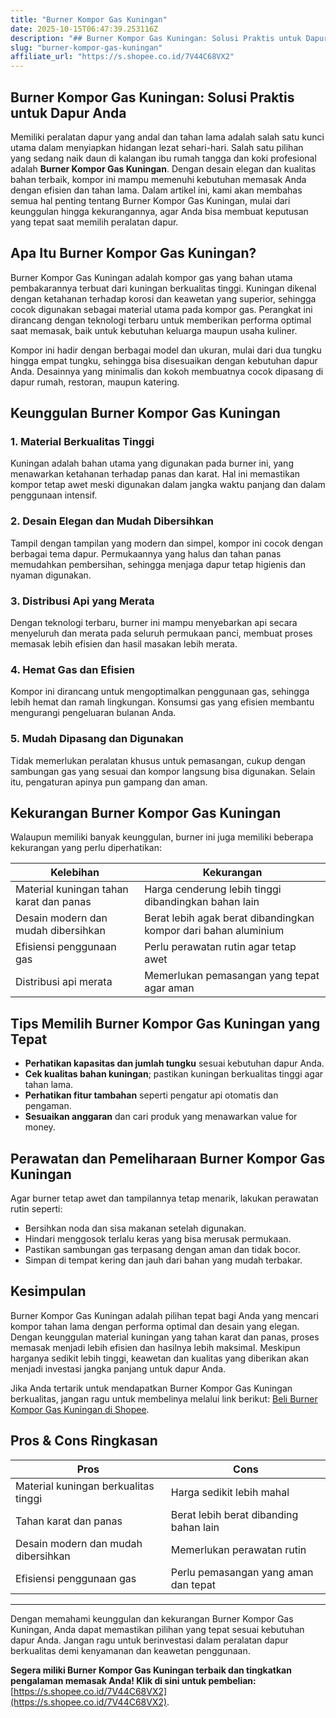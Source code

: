 ```yaml
---
title: "Burner Kompor Gas Kuningan"
date: 2025-10-15T06:47:39.253116Z
description: "## Burner Kompor Gas Kuningan: Solusi Praktis untuk Dapur Anda..."
slug: "burner-kompor-gas-kuningan"
affiliate_url: "https://s.shopee.co.id/7V44C68VX2"
---
```

## Burner Kompor Gas Kuningan: Solusi Praktis untuk Dapur Anda

Memiliki peralatan dapur yang andal dan tahan lama adalah salah satu kunci utama dalam menyiapkan hidangan lezat sehari-hari. Salah satu pilihan yang sedang naik daun di kalangan ibu rumah tangga dan koki profesional adalah **Burner Kompor Gas Kuningan**. Dengan desain elegan dan kualitas bahan terbaik, kompor ini mampu memenuhi kebutuhan memasak Anda dengan efisien dan tahan lama. Dalam artikel ini, kami akan membahas semua hal penting tentang Burner Kompor Gas Kuningan, mulai dari keunggulan hingga kekurangannya, agar Anda bisa membuat keputusan yang tepat saat memilih peralatan dapur.

## Apa Itu Burner Kompor Gas Kuningan?

Burner Kompor Gas Kuningan adalah kompor gas yang bahan utama pembakarannya terbuat dari kuningan berkualitas tinggi. Kuningan dikenal dengan ketahanan terhadap korosi dan keawetan yang superior, sehingga cocok digunakan sebagai material utama pada kompor gas. Perangkat ini dirancang dengan teknologi terbaru untuk memberikan performa optimal saat memasak, baik untuk kebutuhan keluarga maupun usaha kuliner.

Kompor ini hadir dengan berbagai model dan ukuran, mulai dari dua tungku hingga empat tungku, sehingga bisa disesuaikan dengan kebutuhan dapur Anda. Desainnya yang minimalis dan kokoh membuatnya cocok dipasang di dapur rumah, restoran, maupun katering.

## Keunggulan Burner Kompor Gas Kuningan

### 1. Material Berkualitas Tinggi

Kuningan adalah bahan utama yang digunakan pada burner ini, yang menawarkan ketahanan terhadap panas dan karat. Hal ini memastikan kompor tetap awet meski digunakan dalam jangka waktu panjang dan dalam penggunaan intensif.

### 2. Desain Elegan dan Mudah Dibersihkan

Tampil dengan tampilan yang modern dan simpel, kompor ini cocok dengan berbagai tema dapur. Permukaannya yang halus dan tahan panas memudahkan pembersihan, sehingga menjaga dapur tetap higienis dan nyaman digunakan.

### 3. Distribusi Api yang Merata

Dengan teknologi terbaru, burner ini mampu menyebarkan api secara menyeluruh dan merata pada seluruh permukaan panci, membuat proses memasak lebih efisien dan hasil masakan lebih merata.

### 4. Hemat Gas dan Efisien

Kompor ini dirancang untuk mengoptimalkan penggunaan gas, sehingga lebih hemat dan ramah lingkungan. Konsumsi gas yang efisien membantu mengurangi pengeluaran bulanan Anda.

### 5. Mudah Dipasang dan Digunakan

Tidak memerlukan peralatan khusus untuk pemasangan, cukup dengan sambungan gas yang sesuai dan kompor langsung bisa digunakan. Selain itu, pengaturan apinya pun gampang dan aman.

## Kekurangan Burner Kompor Gas Kuningan

Walaupun memiliki banyak keunggulan, burner ini juga memiliki beberapa kekurangan yang perlu diperhatikan:

| Kelebihan | Kekurangan |
| --- | --- |
| Material kuningan tahan karat dan panas | Harga cenderung lebih tinggi dibandingkan bahan lain |
| Desain modern dan mudah dibersihkan | Berat lebih agak berat dibandingkan kompor dari bahan aluminium |
| Efisiensi penggunaan gas | Perlu perawatan rutin agar tetap awet |
| Distribusi api merata | Memerlukan pemasangan yang tepat agar aman |

## Tips Memilih Burner Kompor Gas Kuningan yang Tepat

- **Perhatikan kapasitas dan jumlah tungku** sesuai kebutuhan dapur Anda.
- **Cek kualitas bahan kuningan**; pastikan kuningan berkualitas tinggi agar tahan lama.
- **Perhatikan fitur tambahan** seperti pengatur api otomatis dan pengaman.
- **Sesuaikan anggaran** dan cari produk yang menawarkan value for money.

## Perawatan dan Pemeliharaan Burner Kompor Gas Kuningan

Agar burner tetap awet dan tampilannya tetap menarik, lakukan perawatan rutin seperti:

- Bersihkan noda dan sisa makanan setelah digunakan.
- Hindari menggosok terlalu keras yang bisa merusak permukaan.
- Pastikan sambungan gas terpasang dengan aman dan tidak bocor.
- Simpan di tempat kering dan jauh dari bahan yang mudah terbakar.

## Kesimpulan

Burner Kompor Gas Kuningan adalah pilihan tepat bagi Anda yang mencari kompor tahan lama dengan performa optimal dan desain yang elegan. Dengan keunggulan material kuningan yang tahan karat dan panas, proses memasak menjadi lebih efisien dan hasilnya lebih maksimal. Meskipun harganya sedikit lebih tinggi, keawetan dan kualitas yang diberikan akan menjadi investasi jangka panjang untuk dapur Anda.

Jika Anda tertarik untuk mendapatkan Burner Kompor Gas Kuningan berkualitas, jangan ragu untuk membelinya melalui link berikut: [Beli Burner Kompor Gas Kuningan di Shopee](https://s.shopee.co.id/7V44C68VX2).

## Pros & Cons Ringkasan

| **Pros** | **Cons** |
| --- | --- |
| Material kuningan berkualitas tinggi | Harga sedikit lebih mahal |
| Tahan karat dan panas | Berat lebih berat dibanding bahan lain |
| Desain modern dan mudah dibersihkan | Memerlukan perawatan rutin |
| Efisiensi penggunaan gas | Perlu pemasangan yang aman dan tepat |

---

Dengan memahami keunggulan dan kekurangan Burner Kompor Gas Kuningan, Anda dapat memastikan pilihan yang tepat sesuai kebutuhan dapur Anda. Jangan ragu untuk berinvestasi dalam peralatan dapur berkualitas demi kenyamanan dan keawetan penggunaan.

**Segera miliki Burner Kompor Gas Kuningan terbaik dan tingkatkan pengalaman memasak Anda! Klik di sini untuk pembelian:** [https://s.shopee.co.id/7V44C68VX2](https://s.shopee.co.id/7V44C68VX2).
